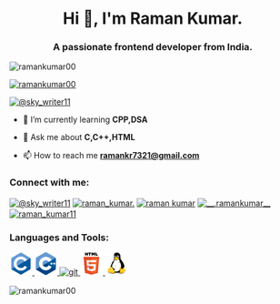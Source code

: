 <h1 align="center">Hi 👋, I'm Raman Kumar.</h1>
<h3 align="center">A passionate frontend developer from India.</h3>

<p align="left"> <img src="https://komarev.com/ghpvc/?username=ramankumar00&label=Profile%20views&color=0e75b6&style=flat" alt="ramankumar00" /> </p>

<p align="left"> <a href="https://github.com/ryo-ma/github-profile-trophy"><img src="https://github-profile-trophy.vercel.app/?username=ramankumar00" alt="ramankumar00" /></a> </p>

<p align="left"> <a href="https://twitter.com/@sky_writer11" target="blank"><img src="https://img.shields.io/twitter/follow/@sky_writer11?logo=twitter&style=for-the-badge" alt="@sky_writer11" /></a> </p>

- 🌱 I’m currently learning **CPP,DSA**

- 💬 Ask me about **C,C++,HTML**

- 📫 How to reach me **ramankr7321@gmail.com**

<h3 align="left">Connect with me:</h3>
<p align="left">
<a href="https://twitter.com/@sky_writer11" target="blank"><img align="center" src="https://raw.githubusercontent.com/rahuldkjain/github-profile-readme-generator/master/src/images/icons/Social/twitter.svg" alt="@sky_writer11" height="30" width="40" /></a>
<a href="https://linkedin.com/in/raman_kumar." target="blank"><img align="center" src="https://raw.githubusercontent.com/rahuldkjain/github-profile-readme-generator/master/src/images/icons/Social/linked-in-alt.svg" alt="raman_kumar." height="30" width="40" /></a>
<a href="https://fb.com/raman kumar" target="blank"><img align="center" src="https://raw.githubusercontent.com/rahuldkjain/github-profile-readme-generator/master/src/images/icons/Social/facebook.svg" alt="raman kumar" height="30" width="40" /></a>
<a href="https://instagram.com/__.ramankumar__" target="blank"><img align="center" src="https://raw.githubusercontent.com/rahuldkjain/github-profile-readme-generator/master/src/images/icons/Social/instagram.svg" alt="__.ramankumar__" height="30" width="40" /></a>
<a href="https://www.leetcode.com/raman_kumar11" target="blank"><img align="center" src="https://raw.githubusercontent.com/rahuldkjain/github-profile-readme-generator/master/src/images/icons/Social/leet-code.svg" alt="raman_kumar11" height="30" width="40" /></a>
</p>

<h3 align="left">Languages and Tools:</h3>
<p align="left"> <a href="https://www.cprogramming.com/" target="_blank" rel="noreferrer"> <img src="https://raw.githubusercontent.com/devicons/devicon/master/icons/c/c-original.svg" alt="c" width="40" height="40"/> </a> <a href="https://www.w3schools.com/cpp/" target="_blank" rel="noreferrer"> <img src="https://raw.githubusercontent.com/devicons/devicon/master/icons/cplusplus/cplusplus-original.svg" alt="cplusplus" width="40" height="40"/> </a> <a href="https://git-scm.com/" target="_blank" rel="noreferrer"> <img src="https://www.vectorlogo.zone/logos/git-scm/git-scm-icon.svg" alt="git" width="40" height="40"/> </a> <a href="https://www.w3.org/html/" target="_blank" rel="noreferrer"> <img src="https://raw.githubusercontent.com/devicons/devicon/master/icons/html5/html5-original-wordmark.svg" alt="html5" width="40" height="40"/> </a> <a href="https://www.linux.org/" target="_blank" rel="noreferrer"> <img src="https://raw.githubusercontent.com/devicons/devicon/master/icons/linux/linux-original.svg" alt="linux" width="40" height="40"/> </a> </p>

<p><img align="center" src="https://github-readme-stats.vercel.app/api/top-langs?username=ramankumar00&show_icons=true&locale=en&layout=compact" alt="ramankumar00" /></p>

